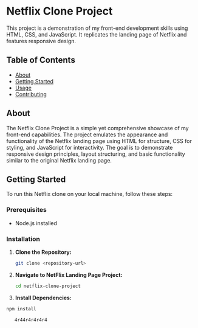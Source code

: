 # Netflix Clone Project

This project is a demonstration of my front-end development skills using HTML, CSS, and JavaScript. It replicates the landing page of Netflix and features responsive design.

## Table of Contents

- [About](#about)
- [Getting Started](#getting-started)
- [Usage](#usage)
- [Contributing](#contributing)

## About

The Netflix Clone Project is a simple yet comprehensive showcase of my front-end capabilities. The project emulates the appearance and functionality of the Netflix landing page using HTML for structure, CSS for styling, and JavaScript for interactivity. The goal is to demonstrate responsive design principles, layout structuring, and basic functionality similar to the original Netflix landing page.

## Getting Started

To run this Netflix clone on your local machine, follow these steps:

### Prerequisites

- Node.js installed

### Installation

1. **Clone the Repository:**

   ```bash
   git clone <repository-url>

2. **Navigate to NetFlix Landing Page Project:**

   ```bash
   cd netflix-clone-project

4. **Install Dependencies:**

```bash
npm install

   4r44r4r4r4r4








